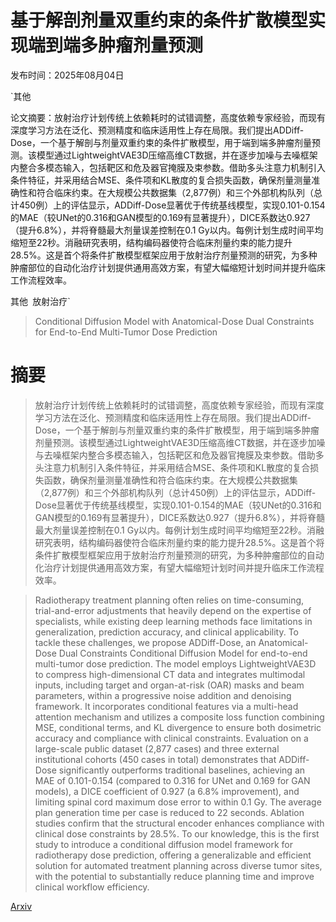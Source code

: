 # 基于解剖剂量双重约束的条件扩散模型实现端到端多肿瘤剂量预测

发布时间：2025年08月04日

`其他

论文摘要：放射治疗计划传统上依赖耗时的试错调整，高度依赖专家经验，而现有深度学习方法在泛化、预测精度和临床适用性上存在局限。我们提出ADDiff-Dose，一个基于解剖与剂量双重约束的条件扩散模型，用于端到端多肿瘤剂量预测。该模型通过LightweightVAE3D压缩高维CT数据，并在逐步加噪与去噪框架内整合多模态输入，包括靶区和危及器官掩膜及束参数。借助多头注意力机制引入条件特征，并采用结合MSE、条件项和KL散度的复合损失函数，确保剂量测量准确性和符合临床约束。在大规模公共数据集（2,877例）和三个外部机构队列（总计450例）上的评估显示，ADDiff-Dose显著优于传统基线模型，实现0.101-0.154的MAE（较UNet的0.316和GAN模型的0.169有显著提升），DICE系数达0.927（提升6.8%），并将脊髓最大剂量误差控制在0.1 Gy以内。每例计划生成时间平均缩短至22秒。消融研究表明，结构编码器使符合临床剂量约束的能力提升28.5%。这是首个将条件扩散模型框架应用于放射治疗剂量预测的研究，为多种肿瘤部位的自动化治疗计划提供通用高效方案，有望大幅缩短计划时间并提升临床工作流程效率。

其他` `放射治疗`

> Conditional Diffusion Model with Anatomical-Dose Dual Constraints for End-to-End Multi-Tumor Dose Prediction

# 摘要

> 放射治疗计划传统上依赖耗时的试错调整，高度依赖专家经验，而现有深度学习方法在泛化、预测精度和临床适用性上存在局限。我们提出ADDiff-Dose，一个基于解剖与剂量双重约束的条件扩散模型，用于端到端多肿瘤剂量预测。该模型通过LightweightVAE3D压缩高维CT数据，并在逐步加噪与去噪框架内整合多模态输入，包括靶区和危及器官掩膜及束参数。借助多头注意力机制引入条件特征，并采用结合MSE、条件项和KL散度的复合损失函数，确保剂量测量准确性和符合临床约束。在大规模公共数据集（2,877例）和三个外部机构队列（总计450例）上的评估显示，ADDiff-Dose显著优于传统基线模型，实现0.101-0.154的MAE（较UNet的0.316和GAN模型的0.169有显著提升），DICE系数达0.927（提升6.8%），并将脊髓最大剂量误差控制在0.1 Gy以内。每例计划生成时间平均缩短至22秒。消融研究表明，结构编码器使符合临床剂量约束的能力提升28.5%。这是首个将条件扩散模型框架应用于放射治疗剂量预测的研究，为多种肿瘤部位的自动化治疗计划提供通用高效方案，有望大幅缩短计划时间并提升临床工作流程效率。

> Radiotherapy treatment planning often relies on time-consuming, trial-and-error adjustments that heavily depend on the expertise of specialists, while existing deep learning methods face limitations in generalization, prediction accuracy, and clinical applicability. To tackle these challenges, we propose ADDiff-Dose, an Anatomical-Dose Dual Constraints Conditional Diffusion Model for end-to-end multi-tumor dose prediction. The model employs LightweightVAE3D to compress high-dimensional CT data and integrates multimodal inputs, including target and organ-at-risk (OAR) masks and beam parameters, within a progressive noise addition and denoising framework. It incorporates conditional features via a multi-head attention mechanism and utilizes a composite loss function combining MSE, conditional terms, and KL divergence to ensure both dosimetric accuracy and compliance with clinical constraints. Evaluation on a large-scale public dataset (2,877 cases) and three external institutional cohorts (450 cases in total) demonstrates that ADDiff-Dose significantly outperforms traditional baselines, achieving an MAE of 0.101-0.154 (compared to 0.316 for UNet and 0.169 for GAN models), a DICE coefficient of 0.927 (a 6.8% improvement), and limiting spinal cord maximum dose error to within 0.1 Gy. The average plan generation time per case is reduced to 22 seconds. Ablation studies confirm that the structural encoder enhances compliance with clinical dose constraints by 28.5%. To our knowledge, this is the first study to introduce a conditional diffusion model framework for radiotherapy dose prediction, offering a generalizable and efficient solution for automated treatment planning across diverse tumor sites, with the potential to substantially reduce planning time and improve clinical workflow efficiency.

[Arxiv](https://arxiv.org/abs/2508.02043)